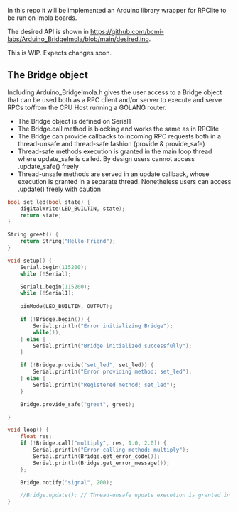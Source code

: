 In this repo it will be implemented an Arduino library wrapper for RPClite to be run on Imola boards.

The desired API is shown in https://github.com/bcmi-labs/Arduino_BridgeImola/blob/main/desired.ino.

This is WIP. Expects changes soon.

## The Bridge object ##

Including Arduino_BridgeImola.h gives the user access to a Bridge object that can be used both as a RPC client and/or server to execute and serve RPCs to/from the CPU Host running a GOLANG router.

- The Bridge object is defined on Serial1
- The Bridge.call method is blocking and works the same as in RPClite
- The Bridge can provide callbacks to incoming RPC requests both in a thread-unsafe and thread-safe fashion (provide & provide_safe)
- Thread-safe methods execution is granted in the main loop thread where update_safe is called. By design users cannot access .update_safe() freely
- Thread-unsafe methods are served in an update callback, whose execution is granted in a separate thread. Nonetheless users can access .update() freely with caution


```cpp
bool set_led(bool state) {
    digitalWrite(LED_BUILTIN, state);
    return state;
}

String greet() {
    return String("Hello Friend");
}

void setup() {
    Serial.begin(115200);
    while (!Serial);

    Serial1.begin(115200);
    while (!Serial1);
    
    pinMode(LED_BUILTIN, OUTPUT);

    if (!Bridge.begin()) {
        Serial.println("Error initializing Bridge");
        while(1);
    } else {
        Serial.println("Bridge initialized successfully");
    }

    if (!Bridge.provide("set_led", set_led)) {
        Serial.println("Error providing method: set_led");
    } else {
        Serial.println("Registered method: set_led");
    }

    Bridge.provide_safe("greet", greet);

}

void loop() {
    float res;
    if (!Bridge.call("multiply", res, 1.0, 2.0)) {
        Serial.println("Error calling method: multiply");
        Serial.println(Bridge.get_error_code());
        Serial.println(Bridge.get_error_message());
    };

    Bridge.notify("signal", 200);

    //Bridge.update(); // Thread-unsafe update execution is granted in its own thread. It can be called manually with caution
}
```
